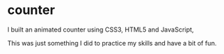 # counter
I built an animated counter using CSS3, HTML5 and JavaScript,

This was just something I did to practice my skills and have a bit of fun.
